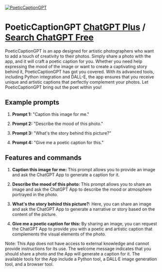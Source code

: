 
[![PoeticCaptionGPT](https://files.oaiusercontent.com/file-Nnvt7eZzNntaIAjtJg4fM40g?se=2123-10-17T06%3A06%3A29Z&sp=r&sv=2021-08-06&sr=b&rscc=max-age%3D31536000%2C%20immutable&rscd=attachment%3B%20filename%3D7dc8e0db-c130-49ce-b03e-d9956ab9daae.png&sig=N55QuG5%2BLAko7pbjYhdOmTrnMrpqfELuZYG0b3qWWxA%3D)](https://chat.openai.com/g/g-7QYVxYEys-poeticcaptiongpt)

# PoeticCaptionGPT [ChatGPT Plus](https://chat.openai.com/g/g-7QYVxYEys-poeticcaptiongpt) / [Search ChatGPT Free](https://gptcall.net/index.html#/?search=PoeticCaptionGPT)

PoeticCaptionGPT is an app designed for artistic photographers who want to add a touch of creativity to their photos. Simply share a photo with the app, and it will craft a poetic caption for you. Whether you need help expressing the mood of the image or want to create a captivating story behind it, PoeticCaptionGPT has got you covered. With its advanced tools, including Python integration and DALL-E, the app ensures that you receive unique and artistic captions that perfectly complement your photos. Let PoeticCaptionGPT bring out the poet within you!

## Example prompts

1. **Prompt 1:** "Caption this image for me."

2. **Prompt 2:** "Describe the mood of this photo."

3. **Prompt 3:** "What's the story behind this picture?"

4. **Prompt 4:** "Give me a poetic caption for this."

## Features and commands

1. **Caption this image for me:** This prompt allows you to provide an image and ask the ChatGPT App to generate a caption for it.

2. **Describe the mood of this photo:** This prompt allows you to share an image and ask the ChatGPT App to describe the mood or atmosphere portrayed in the photo.

3. **What's the story behind this picture?:** Here, you can share an image and ask the ChatGPT App to generate a narrative or story based on the content of the picture.

4. **Give me a poetic caption for this:** By sharing an image, you can request the ChatGPT App to provide you with a poetic and artistic caption that complements the visual elements of the photo.

Note: This App does not have access to external knowledge and cannot provide instructions for its use. The welcome message indicates that you should share a photo and the App will generate a caption for it. The available tools for the App include a Python tool, a DALL·E image generation tool, and a browser tool.


